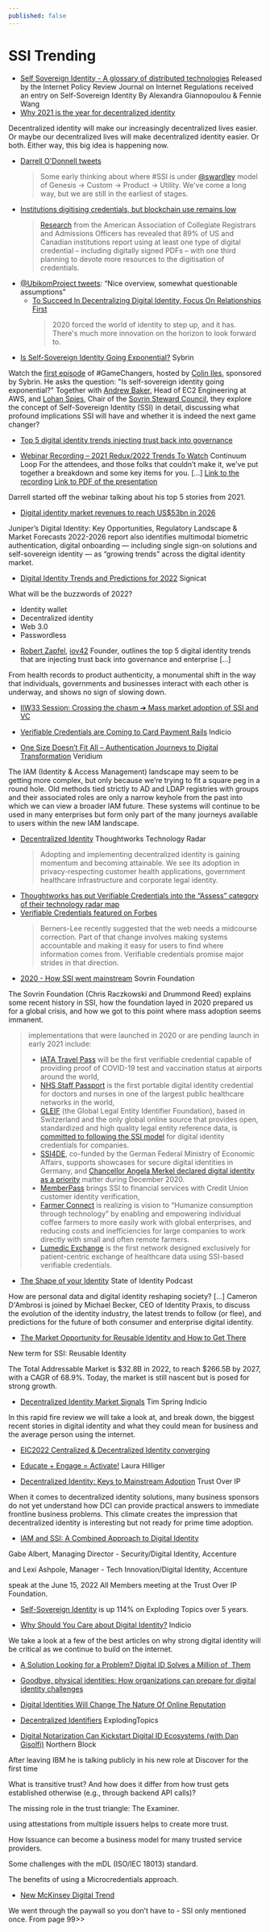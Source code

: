 ```yaml
---
published: false
---
```


# SSI Trending

* [Self Sovereign Identity - A glossary of distributed technologies](https://policyreview.info/open-abstracts/self-sovereign-identity)
Released by the Internet Policy Review Journal on Internet Regulations received an entry on Self-Sovereign Identity By Alexandra Giannopoulou & Fennie Wang
* [Why 2021 is the year for decentralized identity](https://indicio.tech/blog/why-2021-is-the-year-for-decentralized-identity/)

Decentralized identity will make our increasingly decentralized lives easier. Or maybe our decentralized lives will make decentralized identity easier. Or both. Either way, this big idea is happening now.
* [Darrell O'Donnell tweets](https://twitter.com/darrello)
  > Some early thinking about where #SSI is under [@swardley](https://twitter.com/swardley) model of Genesis -> Custom -> Product -> Utility. We've come a long way, but we are still in the earliest of stages.
* [Institutions digitising credentials, but blockchain use remains low](https://thepienews.com/news/digitising-credentials-blockchain-use/)
  > [Research](https://www.aacrao.org/research-publications/aacrao-research/meeting-the-moment-transforming-the-digital-credentials-space) from the American Association of Collegiate Registrars and Admissions Officers has revealed that 89% of US and Canadian institutions report using at least one type of digital credential – including digitally signed PDFs – with one third planning to devote more resources to the digitisation of credentials.
* [@UbikomProject tweets](https://twitter.com/UbikomProject/status/1405945396208209932): “Nice overview, somewhat questionable assumptions”
  * [To Succeed In Decentralizing Digital Identity, Focus On Relationships First](https://www.forbes.com/sites/forbestechcouncil/2021/06/16/to-succeed-in-decentralizing-digital-identity-focus-on-relationships-first/?sh=6f133ef11824)
    > 2020 forced the world of identity to step up, and it has. There's much more innovation on the horizon to look forward to.
* [Is Self-Sovereign Identity Going Exponential?](https://corporate.sybrin.com/webinar-SSI) Sybrin

Watch the [first episode](https://www.youtube.com/watch?v=xWy0rP8uTiU) of #GameChangers, hosted by [Colin Iles](https://www.linkedin.com/in/coliniles/), sponsored by Sybrin. He asks the question: "Is self-sovereign identity going exponential?" Together with [Andrew Baker](https://www.linkedin.com/in/andrew-baker-b1357939/), Head of EC2 Engineering at AWS, and [Lohan Spies](https://www.linkedin.com/in/lohanspies/), Chair of the [Sovrin Steward Council](https://sovrin.org/join-the-new-sovrin-steward-council/), they explore the concept of Self-Sovereign Identity (SSI) in detail, discussing what profound implications SSI will have and whether it is indeed the next game changer?
* [Top 5 digital identity trends injecting trust back into governance](https://www.openaccessgovernment.org/digital-identity-trends/125013/)

* [Webinar Recording – 2021 Redux/2022 Trends To Watch](https://www.continuumloop.com/webinar-recording-2021-redux-2022-trends-to-watch/) Continuum Loop
For the attendees, and those folks that couldn’t make it, we’ve put together a breakdown and some key items for you.
[...]
[Link to the recording](https://youtu.be/L-sdGA8h5-g)
[Link to PDF of the presentation](http://www.continuumloop.com/wp-content/uploads/2021/12/webinar-13JAN2021-2021Review-2022Trends.png)

Darrell started off the webinar talking about his top 5 stories from 2021.
* [Digital identity market revenues to reach US$53bn in 2026](https://www.nfcw.com/2022/01/31/375825/digital-identity-market-revenues-to-reach-us53bn-in-2026/)

Juniper’s Digital Identity: Key Opportunities, Regulatory Landscape & Market Forecasts 2022-2026 report also identifies multimodal biometric authentication, digital onboarding — including single sign-on solutions and self-sovereign identity — as “growing trends” across the digital identity market.


* [Digital Identity Trends and Predictions for 2022](https://www.signicat.com/blog/2022-trends-and-predictions) Signicat

What will be the buzzwords of 2022?

- Identity wallet
- Decentralized identity
- Web 3.0
- Passwordless

* [Robert Zapfel,](https://iov42.com/about/#team) [iov42](https://iov42.com/) Founder, outlines the top 5 digital identity trends that are injecting trust back into governance and enterprise [...]

From health records to product authenticity, a monumental shift in the way that individuals, governments and businesses interact with each other is underway, and shows no sign of slowing down.
* [IIW33 Session: Crossing the chasm ➔ Mass market adoption of SSI and VC](https://www.youtube.com/watch?v=AhXB9Kzzklg)
* [Verifiable Credentials are Coming to Card Payment Rails](https://indicio.tech/verifiable-credentials-are-coming-to-card-payment-rails/) Indicio

* [One Size Doesn’t Fit All – Authentication Journeys to Digital Transformation](https://www.veridiumid.com/one-size-doesnt-fit-all-authentication-journeys-to-digital-transformation/) Veridium

The IAM (Identity & Access Management) landscape may seem to be getting more complex, but only because we’re trying to fit a square peg in a round hole. Old methods tied strictly to AD and LDAP registries with groups and their associated roles are only a narrow keyhole from the past into which we can view a broader IAM future. These systems will continue to be used in many enterprises but form only part of the many journeys available to users within the new IAM landscape.

* [Decentralized Identity](https://www.thoughtworks.com/radar/techniques?blipid=202005083) Thoughtworks Technology Radar
  > Adopting and implementing decentralized identity is gaining momentum and becoming attainable. We see its adoption in privacy-respecting customer health applications, government healthcare infrastructure and corporate legal identity.
* [Thoughtworks has put Verifiable Credentials into the “Assess” category of their technology radar map](https://www.thoughtworks.com/radar/techniques?blipid=202010098) 
* [Verifiable Credentials featured on Forbes](https://www.forbes.com/sites/forbestechcouncil/2020/12/18/how-verifiable-credentials-can-rebuild-trust-on-the-internet/)
  > Berners-Lee recently suggested that the web needs a midcourse correction. Part of that change involves making systems accountable and making it easy for users to find where information comes from. Verifiable credentials promise major strides in that direction.
* [2020 - How SSI went mainstream](https://medium.com/@sovrinid/2020-how-ssi-went-mainstream-30449003142a) Sovrin Foundation

The Sovrin Foundation (Chris Raczkowski and Drummond Reed) explains some recent history in SSI, how the foundation layed in 2020 prepared us for a global crisis, and how we got to this point where mass adoption seems immanent.

> implementations that were launched in 2020 or are pending launch in early 2021 include:
> - [IATA Travel Pass](https://www.iata.org/en/publications/travel-pass/) will be the first verifiable credential capable of providing proof of COVID-19 test and vaccination status at airports around the world,
> - [NHS Staff Passport](https://www.digitalhealth.net/2020/03/covid-19-nhs-to-trial-digital-passports-to-free-up-staff-movement/) is the first portable digital identity credential for doctors and nurses in one of the largest public healthcare networks in the world,
> - [GLEIF](https://www.gleif.org/en/about/this-is-gleif) (the Global Legal Entity Identifier Foundation), based in Switzerland and the only global online source that provides open, standardized and high quality legal entity reference data, is [committed to following the SSI model](https://www.ledgerinsights.com/lei-corporate-digital-identity-verifiable-credentials-did/) for digital identity credentials for companies.
> - [SSI4DE](https://www.digitale-technologien.de/DT/Redaktion/DE/Standardartikel/SchaufensterSichereDigIdentProjekte/sdi-projekt_ssi.html), co-funded by the German Federal Ministry of Economic Affairs, supports showcases for secure digital identities in Germany, and [Chancellor Angela Merkel declared digital identity as a priority](https://www.handelsblatt.com/politik/deutschland/e-personalausweis-alternative-zu-google-und-facebook-merkel-macht-digitale-identitaet-zur-chefsache/26684942.html?ticket=ST-22324660-c75hUhsrgC4moLTe3uGj-ap3) matter during December 2020.
> - [MemberPass](https://www.memberpass.com/) brings SSI to financial services with Credit Union customer identity verification,
> - [Farmer Connect](https://www.farmerconnect.com/) is realizing is vision to “Humanize consumption through technology” by enabling and empowering individual coffee farmers to more easily work with global enterprises, and reducing costs and inefficiencies for large companies to work directly with small and often remote farmers.
> - [Lumedic Exchange](https://www.lumedic.io/perspectives/introducing-lumedic-connect) is the first network designed exclusively for patient-centric exchange of healthcare data using SSI-based verifiable credentials.


* [The Shape of your Identity](https://stateofidentity.libsyn.com/the-shape-of-your-identity) State of Identity Podcast

How are personal data and digital identity reshaping society? [...] Cameron D'Ambrosi is joined by Michael Becker, CEO of Identity Praxis, to discuss the evolution of the identity industry, the latest trends to follow (or flee), and predictions for the future of both consumer and enterprise digital identity.

* [The Market Opportunity for Reusable Identity and How to Get There](https://liminal.co/reports/market-opportunity-for-reusable-identity/)

New term for SSI: Reusable Identity

The Total Addressable Market is $32.8B in 2022, to reach $266.5B by 2027, with a CAGR of 68.9%. Today, the market is still nascent but is posed for strong growth.
* [Decentralized Identity Market Signals](https://indicio.tech/decentralized-identity-market-signals/) Tim Spring Indicio

In this rapid fire review we will take a look at, and break down, the biggest recent stories in digital identity and what they could mean for business and the average person using the internet.

* [EIC2022 Centralized & Decentralized Identity converging](https://www.linkedin.com/pulse/eic2022-centralized-decentralized-identity-converging-kuppinger/)
* [Educate + Engage = Activate!](https://blog.weareopen.coop/educate-engage-activate-6c6325e962d2) Laura Hilliger

* [Decentralized Identity: Keys to Mainstream Adoption](https://trustoverip.org/blog/2022/05/27/decentralized-identity-keys-to-mainstream-adoption/) Trust Over IP

When it comes to decentralized identity solutions, many business sponsors do not yet understand how DCI can provide practical answers to immediate frontline business problems. This climate creates the impression that decentralized identity is interesting but not ready for prime time adoption.


* [IAM and SSI: A Combined Approach to Digital Identity](https://www.youtube.com/watch?v=tzzg4cbj3mI)

Gabe Albert, Managing Director - Security/Digital Identity, Accenture

and Lexi Ashpole, Manager - Tech Innovation/Digital Identity, Accenture

speak at the June 15, 2022 All Members meeting at the Trust Over IP Foundation.


* [Self-Sovereign Identity](https://explodingtopics.com/topic/self-sovereign-identity) is up 114% on Exploding Topics over 5 years.

* [Why Should You Care about Digital Identity?](https://indicio.tech/market-signals-why-should-you-care-about-digital-identity/) Indicio

We take a look at a few of the best articles on why strong digital identity will be critical as we continue to build on the internet.

* [A Solution Looking for a Problem? Digital ID Solves a Million of  Them](https://www.forbes.com/sites/davidbirch/2022/08/09/solution-looking-for-a-problem-digital-id-solves-a-million-of-them/?sh=4d1d6bb4fd7f%C2%A0)

* [Goodbye, physical identities: How organizations can prepare for digital identity challenges](https://www.biometricupdate.com/202208/goodbye-physical-identities-how-organizations-can-prepare-for-digital-identity-challenges%C2%A0)

* [Digital Identities Will Change The Nature Of Online Reputation](https://www.forbes.com/sites/alastairjohnson/2022/08/30/digital-identities-will-change-the-nature-of-online-reputation/?sh=bd1f30b584a3)

* [Decentralized Identifiers](https://explodingtopics.com/) ExplodingTopics

* [Digital Notarization Can Kickstart Digital ID Ecosystems (with Dan Gisolfi)](https://northernblock.io/digital-notarization-can-kickstart-digital-id-ecosystems-with-dan-gisolfi/) Northern Block

After leaving IBM he is talking publicly in his new role at Discover for the first time

What is transitive trust? And how does it differ from how trust gets established otherwise (e.g., through backend API calls)?

The missing role in the trust triangle: The Examiner.

using attestations from multiple issuers helps to create more trust.

How Issuance can become a business model for many trusted service providers.

Some challenges with the mDL (ISO/IEC 18013) standard.

The benefits of using a Microcredentials approach.

* [New McKinsey Digital Trend](https://www.mckinsey.com/capabilities/mckinsey-digital/our-insights/the-top-trends-in-tech)

We went through the paywall so you don’t have to - SSI only mentioned once. From page 99>>


